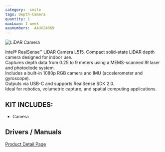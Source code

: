 ```yaml
---
category:  smile
tags: Depth-Camera
quantity: 1
maxLoan: 1 week
aaunumbers:  AAUX24069
---
```

![LiDAR Camera](https://www.intelrealsense.com/wp-content/uploads/2019/12/lidar_camera_gallery_6-300x214.jpg)

Intel® RealSense™ LiDAR Camera L515. Compact solid-state LiDAR depth camera designed for indoor use.<br>Captures depth data from 0.25 to 9 meters using a MEMS-scanned IR laser and photodiode system.<br>Includes a built-in 1080p RGB camera and IMU (accelerometer and gyroscope).<br>Outputs via USB-C and supports RealSense SDK 2.0.<br>Ideal for robotics, volumetric capture, and spatial computing applications.
## KIT INCLUDES:
-  Camera

## Drivers / Manuals
[Product Detail Page](https://www.intel.com/content/www/us/en/products/sku/201775/intel-realsense-lidar-camera-l515/specifications.html)



